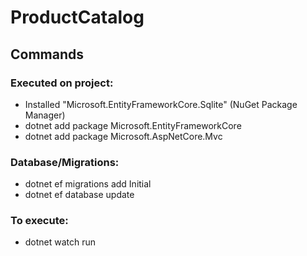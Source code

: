 # ProductCatalog


## Commands

### Executed on project:
- Installed "Microsoft.EntityFrameworkCore.Sqlite" (NuGet Package Manager)
- dotnet add package Microsoft.EntityFrameworkCore
- dotnet add package Microsoft.AspNetCore.Mvc


### Database/Migrations:
- dotnet ef migrations add Initial
- dotnet ef database update


### To execute:
- dotnet watch run
